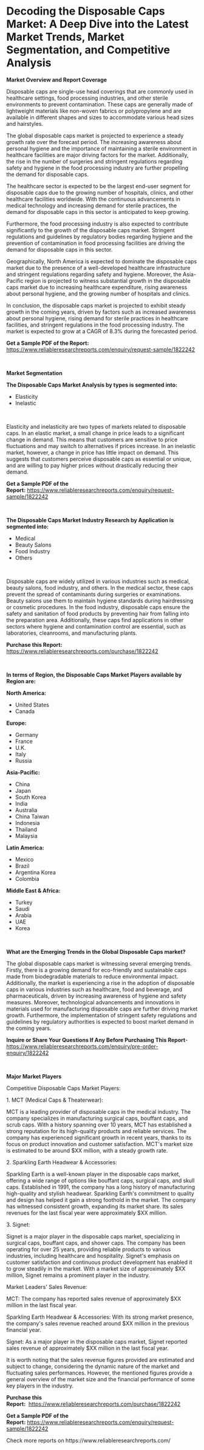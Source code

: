 <p><h1>Decoding the Disposable Caps Market: A Deep Dive into the Latest Market Trends, Market Segmentation, and Competitive Analysis</h1></p><p><strong>Market Overview and Report Coverage</strong></p>
<p><p>Disposable caps are single-use head coverings that are commonly used in healthcare settings, food processing industries, and other sterile environments to prevent contamination. These caps are generally made of lightweight materials like non-woven fabrics or polypropylene and are available in different shapes and sizes to accommodate various head sizes and hairstyles.</p><p>The global disposable caps market is projected to experience a steady growth rate over the forecast period. The increasing awareness about personal hygiene and the importance of maintaining a sterile environment in healthcare facilities are major driving factors for the market. Additionally, the rise in the number of surgeries and stringent regulations regarding safety and hygiene in the food processing industry are further propelling the demand for disposable caps.</p><p>The healthcare sector is expected to be the largest end-user segment for disposable caps due to the growing number of hospitals, clinics, and other healthcare facilities worldwide. With the continuous advancements in medical technology and increasing demand for sterile practices, the demand for disposable caps in this sector is anticipated to keep growing.</p><p>Furthermore, the food processing industry is also expected to contribute significantly to the growth of the disposable caps market. Stringent regulations and guidelines by regulatory bodies regarding hygiene and the prevention of contamination in food processing facilities are driving the demand for disposable caps in this sector.</p><p>Geographically, North America is expected to dominate the disposable caps market due to the presence of a well-developed healthcare infrastructure and stringent regulations regarding safety and hygiene. Moreover, the Asia-Pacific region is projected to witness substantial growth in the disposable caps market due to increasing healthcare expenditure, rising awareness about personal hygiene, and the growing number of hospitals and clinics.</p><p>In conclusion, the disposable caps market is projected to exhibit steady growth in the coming years, driven by factors such as increased awareness about personal hygiene, rising demand for sterile practices in healthcare facilities, and stringent regulations in the food processing industry. The market is expected to grow at a CAGR of 8.3% during the forecasted period.</p></p>
<p><strong>Get a Sample PDF of the Report:</strong> <a href="https://www.reliableresearchreports.com/enquiry/request-sample/1822242">https://www.reliableresearchreports.com/enquiry/request-sample/1822242</a></p>
<p>&nbsp;</p>
<p><strong>Market Segmentation</strong></p>
<p><strong>The Disposable Caps Market Analysis by types is segmented into:</strong></p>
<p><ul><li>Elasticity</li><li>Inelastic</li></ul></p>
<p>&nbsp;</p>
<p><p>Elasticity and inelasticity are two types of markets related to disposable caps. In an elastic market, a small change in price leads to a significant change in demand. This means that customers are sensitive to price fluctuations and may switch to alternatives if prices increase. In an inelastic market, however, a change in price has little impact on demand. This suggests that customers perceive disposable caps as essential or unique, and are willing to pay higher prices without drastically reducing their demand.</p></p>
<p><strong>Get a Sample PDF of the Report:</strong>&nbsp;<a href="https://www.reliableresearchreports.com/enquiry/request-sample/1822242">https://www.reliableresearchreports.com/enquiry/request-sample/1822242</a></p>
<p>&nbsp;</p>
<p><strong>The Disposable Caps Market Industry Research by Application is segmented into:</strong></p>
<p><ul><li>Medical</li><li>Beauty Salons</li><li>Food Industry</li><li>Others</li></ul></p>
<p>&nbsp;</p>
<p><p>Disposable caps are widely utilized in various industries such as medical, beauty salons, food industry, and others. In the medical sector, these caps prevent the spread of contaminants during surgeries or examinations. Beauty salons use them to maintain hygiene standards during hairdressing or cosmetic procedures. In the food industry, disposable caps ensure the safety and sanitation of food products by preventing hair from falling into the preparation area. Additionally, these caps find applications in other sectors where hygiene and contamination control are essential, such as laboratories, cleanrooms, and manufacturing plants.</p></p>
<p><strong>Purchase this Report:</strong>&nbsp; <a href="https://www.reliableresearchreports.com/purchase/1822242">https://www.reliableresearchreports.com/purchase/1822242</a></p>
<p>&nbsp;</p>
<p><strong>In terms of Region, the Disposable Caps Market Players available by Region are:</strong></p>
<p>
    <p> <strong> North America: </strong>
        <ul>
            <li>United States</li>
            <li>Canada</li>
        </ul>
        </p> 
    <p> <strong> Europe: </strong>
        <ul>
            <li>Germany</li>
            <li>France</li>
            <li>U.K.</li>
            <li>Italy</li>
            <li>Russia</li>
        </ul>
        </p> 
    <p> <strong> Asia-Pacific: </strong>
        <ul>
            <li>China</li>
            <li>Japan</li>
            <li>South Korea</li>
            <li>India</li>
            <li>Australia</li>
            <li>China Taiwan</li>
            <li>Indonesia</li>
            <li>Thailand</li>
            <li>Malaysia</li>
        </ul>
        </p> 
    <p> <strong> Latin America: </strong>
        <ul>
            <li>Mexico</li>
            <li>Brazil</li>
            <li>Argentina Korea</li>
            <li>Colombia</li>
        </ul>
        </p> 
    <p> <strong> Middle East & Africa: </strong>
        <ul>
            <li>Turkey</li>
            <li>Saudi</li>
            <li>Arabia</li>
            <li>UAE</li>
            <li>Korea</li>
        </ul>
    </p>
    </p>
<p>&nbsp;</p>
<p><strong>What are the Emerging Trends in the Global Disposable Caps market?</strong></p>
<p><p>The global disposable caps market is witnessing several emerging trends. Firstly, there is a growing demand for eco-friendly and sustainable caps made from biodegradable materials to reduce environmental impact. Additionally, the market is experiencing a rise in the adoption of disposable caps in various industries such as healthcare, food and beverage, and pharmaceuticals, driven by increasing awareness of hygiene and safety measures. Moreover, technological advancements and innovations in materials used for manufacturing disposable caps are further driving market growth. Furthermore, the implementation of stringent safety regulations and guidelines by regulatory authorities is expected to boost market demand in the coming years.</p></p>
<p><strong>Inquire or Share Your Questions If Any Before Purchasing This Report</strong>- <a href="https://www.reliableresearchreports.com/enquiry/pre-order-enquiry/1822242">https://www.reliableresearchreports.com/enquiry/pre-order-enquiry/1822242</a></p>
<p>&nbsp;</p>
<p><strong>Major Market Players</strong></p>
<p><p>Competitive Disposable Caps Market Players:</p><p>1. MCT (Medical Caps & Theaterwear):</p><p>MCT is a leading provider of disposable caps in the medical industry. The company specializes in manufacturing surgical caps, bouffant caps, and scrub caps. With a history spanning over 10 years, MCT has established a strong reputation for its high-quality products and reliable services. The company has experienced significant growth in recent years, thanks to its focus on product innovation and customer satisfaction. MCT's market size is estimated to be around $XX million, with a steady growth rate.</p><p>2. Sparkling Earth Headwear & Accessories:</p><p>Sparkling Earth is a well-known player in the disposable caps market, offering a wide range of options like bouffant caps, surgical caps, and skull caps. Established in 1991, the company has a long history of manufacturing high-quality and stylish headwear. Sparkling Earth's commitment to quality and design has helped it gain a strong foothold in the market. The company has witnessed consistent growth, expanding its market share. Its sales revenues for the last fiscal year were approximately $XX million.</p><p>3. Signet:</p><p>Signet is a major player in the disposable caps market, specializing in surgical caps, bouffant caps, and shower caps. The company has been operating for over 25 years, providing reliable products to various industries, including healthcare and hospitality. Signet's emphasis on customer satisfaction and continuous product development has enabled it to grow steadily in the market. With a market size of approximately $XX million, Signet remains a prominent player in the industry.</p><p>Market Leaders' Sales Revenue:</p><p>MCT: The company has reported sales revenue of approximately $XX million in the last fiscal year.</p><p>Sparkling Earth Headwear & Accessories: With its strong market presence, the company's sales revenue reached around $XX million in the previous financial year.</p><p>Signet: As a major player in the disposable caps market, Signet reported sales revenue of approximately $XX million in the last fiscal year.</p><p>It is worth noting that the sales revenue figures provided are estimated and subject to change, considering the dynamic nature of the market and fluctuating sales performances. However, the mentioned figures provide a general overview of the market size and the financial performance of some key players in the industry.</p></p>
<p><strong>Purchase this Report:</strong>&nbsp;&nbsp;<a href="https://www.reliableresearchreports.com/purchase/1822242">https://www.reliableresearchreports.com/purchase/1822242</a></p>
<p></p>
<p><strong>Get a Sample PDF of the Report:</strong>&nbsp;<a href="https://www.reliableresearchreports.com/enquiry/request-sample/1822242">https://www.reliableresearchreports.com/enquiry/request-sample/1822242</a></p>
<p>Check more reports on https://www.reliableresearchreports.com/</p>